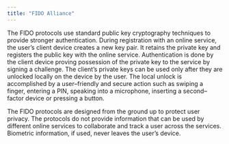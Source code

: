 ```yaml
---
title: "FIDO Alliance"
---
```


The FIDO protocols use standard public key cryptography techniques to provide stronger authentication. During registration with an online service, the user’s client device creates a new key pair. It retains the private key and registers the public key with the online service. Authentication is done by the client device proving possession of the private key to the service by signing a challenge. The client’s private keys can be used only after they are unlocked locally on the device by the user. The local unlock is accomplished by a user–friendly and secure action such as swiping a finger, entering a PIN, speaking into a microphone, inserting a second–factor device or pressing a button.

The FIDO protocols are designed from the ground up to protect user privacy. The protocols do not provide information that can be used by different online services to collaborate and track a user across the services. Biometric information, if used, never leaves the user’s device.

